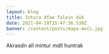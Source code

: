 ```yaml
---
layout: blog
title: Intura dfae falein duk
date: 2021-04-18T15:47:36.538Z
banner: /content/posts/mapa-moći.jpg
---
```

Akrasdn all mintur mdll huntrak

